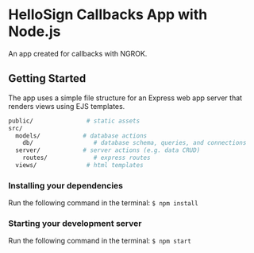 # HelloSign Callbacks App with Node.js
An app created for callbacks with NGROK.

## Getting Started

The app uses a simple file structure for an Express web app server that renders views using EJS templates.

```sh
public/               # static assets
src/
  models/            # database actions
    db/                 # database schema, queries, and connections
  server/            # server actions (e.g. data CRUD)
    routes/             # express routes
  views/              # html templates
```

### Installing your dependencies

Run the following command in the terminal:
`$ npm install`

### Starting your development server

Run the following command in the terminal:
`$ npm start`
